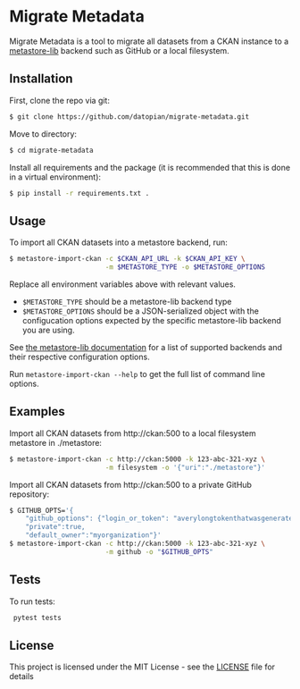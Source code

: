 # Migrate Metadata
Migrate Metadata is a tool to migrate all datasets from a CKAN instance to a 
[metastore-lib](https://github.com/datopian/metastore-lib) backend such as GitHub or 
a local filesystem.

## Installation

First, clone the repo via git:

```bash
$ git clone https://github.com/datopian/migrate-metadata.git
```

Move to directory:

```bash
$ cd migrate-metadata
```
Install all requirements and the package (it is recommended that this is done in a virtual environment):

```bash
$ pip install -r requirements.txt .
```

## Usage

To import all CKAN datasets into a metastore backend, run:

```bash
$ metastore-import-ckan -c $CKAN_API_URL -k $CKAN_API_KEY \
                        -m $METASTORE_TYPE -o $METASTORE_OPTIONS
```

Replace all environment variables above with relevant values. 

* `$METASTORE_TYPE` should be a metastore-lib backend type
* `$METASTORE_OPTIONS` should be a JSON-serialized object with the configucation options expected by the 
specific metastore-lib backend you are using. 

See [the metastore-lib documentation](https://metastore-lib.readthedocs.io/en/latest/backends/index.html)
for a list of supported backends and their respective configuration options.  

Run `metastore-import-ckan --help` to get the full list of 
command line options. 

## Examples

Import all CKAN datasets from http://ckan:500 to a local filesystem metastore in ./metastore:
```bash
$ metastore-import-ckan -c http://ckan:5000 -k 123-abc-321-xyz \
                        -m filesystem -o '{"uri":"./metastore"}'
```

Import all CKAN datasets from http://ckan:500 to a private GitHub repository:
```bash
$ GITHUB_OPTS='{
    "github_options": {"login_or_token": "averylongtokenthatwasgeneratedespeciallyforthis"},
    "private":true,
    "default_owner":"myorganization"}'
$ metastore-import-ckan -c http://ckan:5000 -k 123-abc-321-xyz \
                        -m github -o "$GITHUB_OPTS"
```

## Tests

To run tests:

```bash
 pytest tests
```

## License

This project is licensed under the MIT License - see the [LICENSE](License) file for details
